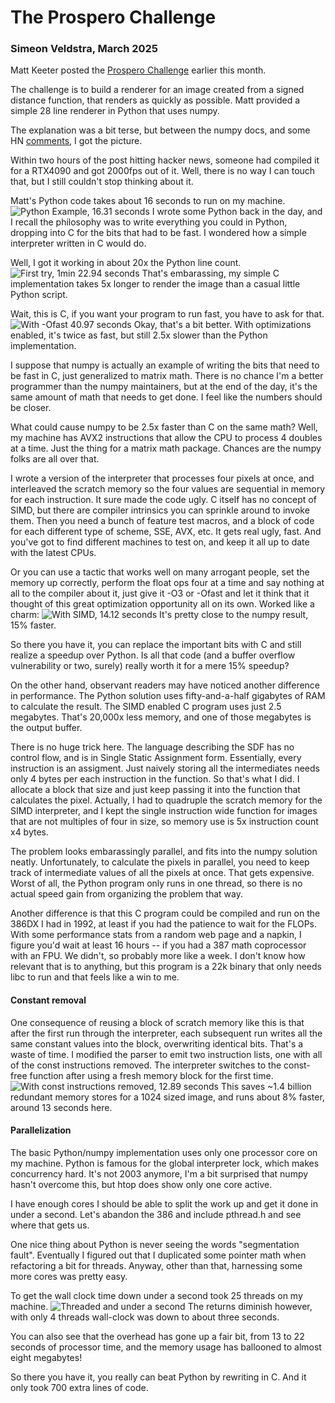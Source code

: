 
# The Prospero Challenge
### Simeon Veldstra, March 2025

Matt Keeter posted the [Prospero Challenge](https://www.mattkeeter.com/projects/prospero/)
earlier this month. 

The challenge is to build a renderer for an image created from a signed
distance function, that renders as quickly as possible. Matt provided a simple
28 line renderer in Python that uses numpy. 

The explanation was a bit terse, but between the numpy docs, and some HN
[comments](https://news.ycombinator.com/item?id=43465490), I got the picture.

Within two hours of the post hitting hacker news, someone had compiled it for a
RTX4090 and got 2000fps out of it. Well, there is no way I can touch that, but I
still couldn't stop thinking about it.

Matt's Python code takes about 16 seconds to run on my machine. 
<img src="screenshots/python.png" alt="Python Example, 16.31 seconds">
I wrote some Python back in the day, and I recall the philosophy was to write
everything you could in Python, dropping into C for the bits that had to be
fast. I wondered how a simple interpreter written in C would do.

Well, I got it working in about 20x the Python line count. 
<img src="screenshots/machine-O0.png" alt="First try, 1min 22.94 seconds">
That's embarassing, my simple C implementation takes 5x longer to render the
image than a casual little Python script. 

Wait, this is C, if you want your program to run fast, you have to ask for that.
<img src="screenshots/machine-Ofast.png" alt="With -Ofast 40.97 seconds">
Okay, that's a bit better. With optimizations enabled, it's twice as fast, but
still 2.5x slower than the Python implementation. 

I suppose that numpy is actually an example of writing the bits that need to be
fast in C, just generalized to matrix math. There is no chance I'm a better
programmer than the numpy maintainers, but at the end of the day, it's the same
amount of math that needs to get done. I feel like the numbers should be
closer. 

What could cause numpy to be 2.5x faster than C on the same math? Well, my
machine has AVX2 instructions that allow the CPU to process 4 doubles at a time.
Just the thing for a matrix math package. Chances are the numpy folks are all
over that. 

I wrote a version of the interpreter that processes four pixels at once, and
interleaved the scratch memory so the four values are sequential in memory for
each instruction. It sure made the code ugly. C itself has no concept of SIMD,
but there are compiler intrinsics you can sprinkle around to invoke them. Then
you need a bunch of feature test macros, and a block of code for each different
type of scheme, SSE, AVX, etc. It gets real ugly, fast. And you've got to find
different machines to test on, and keep it all up to date with the latest CPUs. 

Or you can use a tactic that works well on many arrogant people, set the memory
up correctly, perform the float ops four at a time and say nothing at all to the
compiler about it, just give it -O3 or -Ofast and let it think that it thought
of this great optimization opportunity all on its own. Worked like a charm:
<img src="screenshots/machine-dominates-python-with-SIMD.png" alt="With SIMD, 14.12 seconds">
It's pretty close to the numpy result, 15% faster. 

So there you have it, you can replace the important bits with C and still
realize a speedup over Python. Is all that code (and a buffer overflow
vulnerability or two, surely) really worth it for a mere 15% speedup? 

On the other hand, observant readers may have noticed another difference in
performance. The Python solution uses fifty-and-a-half gigabytes of RAM to
calculate the result. The SIMD enabled C program uses just 2.5 megabytes. That's
20,000x less memory, and one of those megabytes is the output buffer. 

There is no huge trick here. The language describing the SDF has no control
flow, and is in Single Static Assignment form. Essentially, every instruction
is an assigment. Just naively storing all the intermediates needs only 4 bytes
per each instruction in the function. So that's what I did. I allocate a block that
size and just keep passing it into the function that calculates the pixel.
Actually, I had to quadruple the scratch memory for the SIMD interpreter, and I
kept the single instruction wide function for images that are not multiples of
four in size, so memory use is 5x instruction count x4 bytes. 

The problem looks embarassingly parallel, and fits into the numpy solution
neatly. Unfortunately, to calculate the pixels in parallel, you need to keep
track of intermediate values of all the pixels at once. That gets expensive.
Worst of all, the Python program only runs in one thread, so there is no actual
speed gain from organizing the problem that way. 

Another difference is that this C program could be compiled and run on the
386DX I had in 1992, at least if you had the patience to wait for the FLOPs.
With some performance stats from a random web page and a napkin, I figure you'd
wait at least 16 hours -- if you had a 387 math coprocessor with an FPU. We
didn't, so probably more like a week. I don't know how relevant that is to
anything, but this program is a 22k binary that only needs libc to run and that 
feels like a win to me.

#### Constant removal
One consequence of reusing a block of scratch memory like this is that after the first
run through the interpreter, each subsequent run writes all the same constant values
into the block, overwriting identical bits. That's a waste of time. I modified
the parser to emit two instruction lists, one with all of the const instructions
removed. The interpreter switches to the const-free function after using a
fresh memory block for the first time. 
<img src="screenshots/machine-skip-const.png" alt="With const instructions removed, 12.89 seconds">
This saves ~1.4 billion redundant memory stores for a 1024
sized image, and runs about 8% faster, around 13 seconds here. 


#### Parallelization

The basic Python/numpy implementation uses only one processor core on my
machine. Python is famous for the global interpreter lock, which makes
concurrency hard. It's not 2003 anymore, I'm a bit surprised that numpy hasn't
overcome this, but htop does show only one core active.  

I have enough cores I should be able to split the work up and get it done in under
a second. Let's abandon the 386 and include pthread.h and see where that
gets us.

One nice thing about Python is never seeing the words "segmentation fault".
Eventually I figured out that I duplicated some pointer math when refactoring a
bit for threads. Anyway, other than that, harnessing some more cores was pretty
easy. 

To get the wall clock time down under a second took 25 threads on my
machine. 
<img src="screenshots/machine-under-a-second.png" alt="Threaded and under a second">
The returns diminish however, with only 4 threads wall-clock was down to about
three seconds. 

You can also see that the overhead has gone up a fair bit, from 13 to 22
seconds of processor time, and the memory usage has ballooned to almost eight
megabytes!

So there you have it, you really can beat Python by rewriting in C. 
And it only took 700 extra lines of code. 
